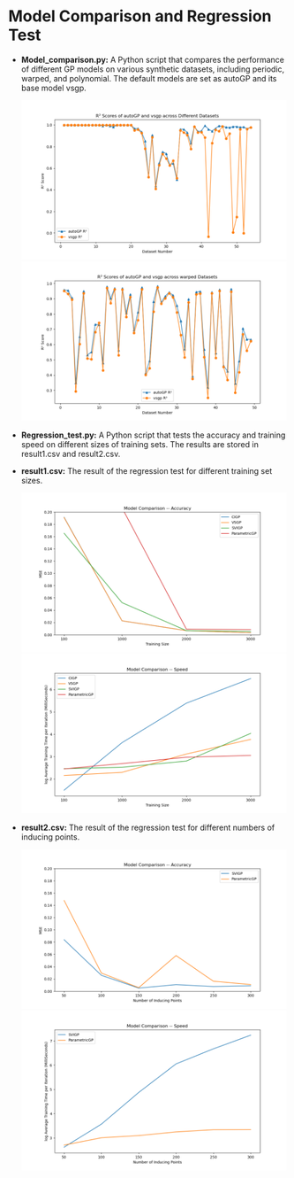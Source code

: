 # Model Comparison and Regression Test

- **Model_comparison.py:** A Python script that compares the performance of different GP models on various synthetic datasets, including periodic, warped, and polynomial. The default models are set as autoGP and its base model vsgp.

  <img src="https://github.com/IceLab-X/Mini-GP/blob/051c6a3a60b955ffdea8a4fd72606353c21bfd49/core/Model_comparison&Regression_test/Model_comparison_autoGP.png" alt="Model Comparison for autoGP and vsgp" width="500"/>
  <img src="https://github.com/IceLab-X/Mini-GP/blob/a669f61a364dccbea7e632db07ffb749e3db3713/core/Model_comparison&Regression_test/Model_comparison_warped.png" alt="Model Comparison for autoGP and vsgp" width="500"/>

- **Regression_test.py:** A Python script that tests the accuracy and training speed on different sizes of training sets. The results are stored in result1.csv and result2.csv.

- **result1.csv:** The result of the regression test for different training set sizes.

  <img src="https://github.com/IceLab-X/Mini-GP/blob/a669f61a364dccbea7e632db07ffb749e3db3713/core/Model_comparison&Regression_test/Model_comparison%20Accuracy.PNG" alt="Model Comparison -- Accuracy" width="500"/>
  <img src="https://github.com/IceLab-X/Mini-GP/blob/a669f61a364dccbea7e632db07ffb749e3db3713/core/Model_comparison&Regression_test/Model_comprison%20Speed.PNG" alt="Model Comparison -- Speed" width="500"/>

- **result2.csv:** The result of the regression test for different numbers of inducing points.

  <img src="https://github.com/IceLab-X/Mini-GP/blob/a669f61a364dccbea7e632db07ffb749e3db3713/core/Model_comparison&Regression_test/Model_comprison%20Accuracy2.PNG" alt="Model Comparison -- Accuracy 2" width="500"/>
  <img src="https://github.com/IceLab-X/Mini-GP/blob/a669f61a364dccbea7e632db07ffb749e3db3713/core/Model_comparison&Regression_test/Model_comprison%20Speed2.PNG" alt="Model Comparison -- Speed 2" width="500"/>
